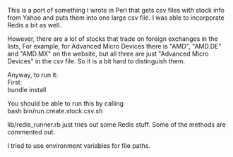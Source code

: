 This is a port of something I wrote in Perl that gets csv files with stock info from Yahoo 
and puts them into one large csv file. I was able to incorporate Redis a bit as well.   
   
However, there are a lot of stocks that trade on foreign exchanges in the lists, For example, for 
Advanced Micro Devices there is "AMD", "AMD.DE" and "AMD.MX" on the website, 
but all three are just "Advanced Micro Devices" in the csv file. So it is a bit hard to distinguish them.  

Anyway, to run it:  
First:   
bundle install  


You should be able to run this by calling  
bash bin/run.create.stock.csv.sh  

lib/redis_runner.rb just tries out some Redis stuff. Some of the methods are commented out.   

I tried to use environment variables for file paths.  

